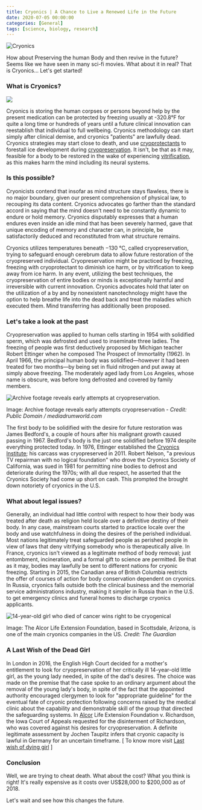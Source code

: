 ```yaml
---
title: Cryonics | A Chance to Live a Renewed Life in the Future
date: 2020-07-05 00:00:00 
categories: [General]
tags: [science, biology, research]
---
```


![Cryonics](https://i.imgur.com/QARZQH6.gif)

How about Preserving the human Body and then revive in the future? Seems like we have seen in many sci-fi movies. What about it in real? That is Cryonics... Let's get started!

### What is Cryonics?

![](https://1.bp.blogspot.com/-VdKoa7lZtSY/X8ex5EVx5NI/AAAAAAAAByo/zvncdmCYmSkJWHWIUVNLoA5RaCB0sa2nACLcBGAsYHQ/w640-h266/cyro-2Bsleep.gif)
  
Cryonics is storing the human corpses or persons beyond help by the present medication can be protected by freezing usually at -320.8°F for quite a long time or hundreds of years until a future clinical innovation can reestablish that individual to full wellbeing. Cryonics methodology can start simply after clinical demise, and cryonics "patients" are lawfully dead. Cryonics strategies may start close to death, and use  [cryoprotectants](https://en.wikipedia.org/wiki/Cryoprotectant)  to forestall ice development during  [cryopreservation](https://en.wikipedia.org/wiki/Cryopreservation). It isn't, be that as it may, feasible for a body to be restored in the wake of experiencing  [vitrification](https://www.sciencedirect.com/topics/biochemistry-genetics-and-molecular-biology/vitrification), as this makes harm the mind including its neural systems.

### Is this possible?

Cryonicists contend that insofar as mind structure stays flawless, there is no major boundary, given our present comprehension of physical law, to recouping its data content. Cryonics advocates go farther than the standard accord in saying that the mind doesn't need to be constantly dynamic to endure or hold memory. Cryonics disputably expresses that a human endures even inside an idle mind that has been severely harmed, gave that unique encoding of memory and character can, in principle, be satisfactorily deduced and reconstituted from what structure remains.

Cryonics utilizes temperatures beneath −130 °C, called cryopreservation, trying to safeguard enough cerebrum data to allow future restoration of the cryopreserved individual. Cryopreservation might be practiced by freezing, freezing with cryoprotectant to diminish ice harm, or by vitrification to keep away from ice harm. In any event, utilizing the best techniques, the cryopreservation of entire bodies or minds is exceptionally harmful and irreversible with current innovation. Cryonics advocates hold that later on the utilization of a by and by nonexistent nanotechnology might have the option to help breathe life into the dead back and treat the maladies which executed them. Mind transferring has additionally been proposed.

### Let's take a look at the past

Cryopreservation was applied to human cells starting in 1954 with solidified sperm, which was defrosted and used to inseminate three ladies. The freezing of people was first deductively proposed by Michigan teacher Robert Ettinger when he composed The Prospect of Immortality (1962). In April 1966, the principal human body was solidified—however it had been treated for two months—by being set in fluid nitrogen and put away at simply above freezing. The moderately aged lady from Los Angeles, whose name is obscure, was before long defrosted and covered by family members.

![Archive footage reveals early attempts at cryopreservation.](https://i.dailymail.co.uk/i/pix/2018/02/22/10/49798DE600000578-0-image-a-3_1519296338511.jpg)

Image: Archive footage reveals early attempts cryopreservation - *Credit: Public Domain / mediadrumworld.com*

The first body to be solidified with the desire for future restoration was James Bedford's, a couple of hours after his malignant growth caused passing in 1967. Bedford's body is the just one solidified before 1974 despite everything protected today. In 1976, Ettinger established the  [Cryonics Institute](https://cryonics.org/); his carcass was cryopreserved in 2011. Robert Nelson, "a previous TV repairman with no logical foundation" who drove the Cryonics Society of California, was sued in 1981 for permitting nine bodies to defrost and deteriorate during the 1970s; with all due respect, he asserted that the Cryonics Society had come up short on cash. This prompted the brought down notoriety of cryonics in the U.S.

### What about legal issues?

Generally, an individual had little control with respect to how their body was treated after death as religion held locale over a definitive destiny of their body. In any case, mainstream courts started to practice locale over the body and use watchfulness in doing the desires of the perished individual. Most nations legitimately treat safeguarded people as perished people in view of laws that deny vitrifying somebody who is therapeutically alive. In France, cryonics isn't viewed as a legitimate method of body removal; just entombment, incineration, and a formal gift to science are permitted. Be that as it may, bodies may lawfully be sent to different nations for cryonic freezing. Starting in 2015, the Canadian area of British Columbia restricts the offer of courses of action for body conservation dependent on cryonics. In Russia, cryonics falls outside both the clinical business and the memorial service administrations industry, making it simpler in Russia than in the U.S. to get emergency clinics and funeral homes to discharge cryonics applicants.

![14-year-old girl who died of cancer wins right to be cryogenical](https://i.guim.co.uk/img/media/a6f2c60f0ae870cf3b752ac77e72e9f283f25e1a/698_0_1240_744/master/1240.jpg?width=1200&quality=85&auto=format&fit=max&s=d12835bf4faa1fec1d73a106340cb7f2)

Image: The Alcor Life Extension Foundation, based in Scottsdale, Arizona, is one of the main cryonics companies in the US. *Credit: The Guardian* 

### A Last Wish of the Dead Girl

In London in 2016, the English High Court decided for a mother's entitlement to look for cryopreservation of her critically ill 14-year-old little girl, as the young lady needed, in spite of the dad's desires. The choice was made on the premise that the case spoke to an ordinary argument about the removal of the young lady's body, in spite of the fact that the appointed authority encouraged clergymen to look for "appropriate guideline" for the eventual fate of cryonic protection following concerns raised by the medical clinic about the capability and demonstrable skill of the group that directed the safeguarding systems. In  [Alcor](https://www.alcor.org/)  Life Extension Foundation v. Richardson, the Iowa Court of Appeals requested for the disinterment of Richardson, who was covered against his desires for cryopreservation. A definite legitimate assessment by Jochen Taupitz infers that cryonic capacity is lawful in Germany for an uncertain timeframe. [ To know more visit [Last wish of dying girl](http://maltawinds.com/2016/11/19/last-wish-dying-girl-14-frozen-granted-judge/) ]

### Conclusion

Well, we are trying to cheat death. What about the cost? What you think is right! It's really expensive as it costs over US$28,000 to $200,000 as of 2018.

Let's wait and see how this changes the future.
